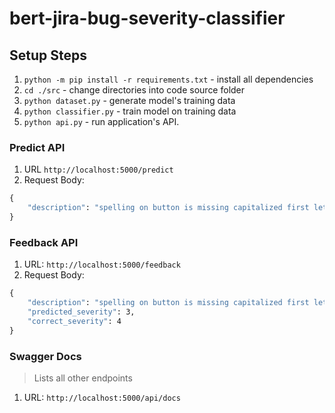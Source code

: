 # bert-jira-bug-severity-classifier

## Setup Steps

1. `python -m pip install -r requirements.txt` - install all dependencies
2. `cd ./src` - change directories into code source folder
3. `python dataset.py` - generate model's training data
4. `python classifier.py` - train model on training data
5. `python api.py` - run application's API.

### Predict API

1. URL `http://localhost:5000/predict`
2. Request Body:

```cmd
{
    "description": "spelling on button is missing capitalized first letter and it's lowercase instead."
}
```

### Feedback API

1. URL: `http://localhost:5000/feedback`
2. Request Body:

```cmd
{
    "description": "spelling on button is missing capitalized first letter and it's lowercase instead.",
    "predicted_severity": 3,
    "correct_severity": 4
}
```

### Swagger Docs

> Lists all other endpoints

1. URL: `http://localhost:5000/api/docs`
